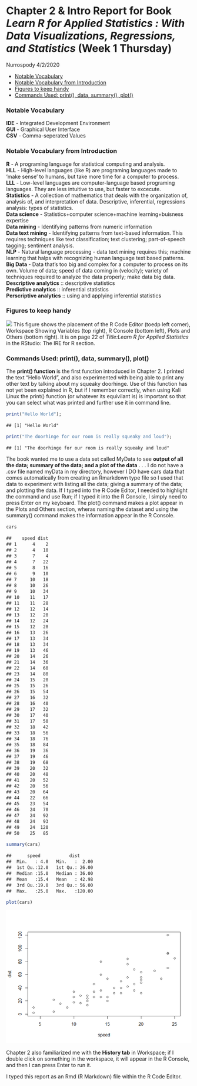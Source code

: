 Chapter 2 & Intro Report for Book *Learn R for Applied Statistics : With
Data Visualizations, Regressions, and Statistics* (Week 1 Thursday)
================
Nurrospody
4/2/2020

  - [Notable Vocabulary](#notable-vocabulary)
  - [Notable Vocabulary from
    Introduction](#notable-vocabulary-from-introduction)
  - [Figures to keep handy](#figures-to-keep-handy)
  - [Commands Used: print(), data, summary(),
    plot()](#commands-used-print-data-summary-plot)

### Notable Vocabulary

**IDE** - Integrated Development Environment  
**GUI** - Graphical User Interface  
**CSV** - Comma-seperated Values

### Notable Vocabulary from Introduction

**R** - A programing language for statistical computing and analysis.  
**HLL** - High-level languages (like R) are programing languages made to
‘make sense’ to humans, but take more time for a computer to process.  
**LLL** - Low-level languages are computer-language based programing
languages. They are less intuitive to use, but faster to excecute.  
**Statistics** - A collection of mathematics that deals with the
organization of, analysis of, and interpretation of data. Descriptive,
inferential, regressions analysis: types of statistics.  
**Data science** - Statistics+computer science+machine learning+buisness
expertise  
**Data mining** - Identifying patterns from numeric information  
**Data text mining** - Identifying patterns from text-based information.
This requires techniques like text classification; text clustering;
part-of-speech tagging; sentiment analysis.  
**NLP** - Natural language processing - data text mining requires this;
machine learning that halps with recognizing human language text based
patterns.  
**Big Data** - Data that’s too big and complex for a computer to process
on its own. Volume of data; speed of data coming in (velocity); variety
of techniques required to analyze the data properly; make data big
data.  
**Descriptive analytics** :: descriptive statistics  
**Predictive analytics** :: inferential statistics  
**Perscriptive analytics** :: using and applying inferential statistics

### Figures to keep handy

![](C:\\Users\\Persimmon\\Documents\\GitHub\\Statistics-ILC\\Fig23report1.png)
This figure shows the placement of the R Code Editor (toedp left
corner), Workspace Showing Variables (top right), R Console (bottom
left), Plots and Others (bottom right). It is on page 22 of *Title:Learn
R for Applied Statistics* in the RStudio: The IRE for R section.

### Commands Used: print(), data, summary(), plot()

The **print() function** is the first function introduced in Chapter 2.
I printed the text “Hello World”, and also experimented with being able
to print any other text by talking about my squeaky doorhinge. Use of
this function has not yet been explained in R, but if I remember
correctly, when using Kali Linux the print() function (or whatever its
equivilant is) is important so that you can select what was printed and
further use it in command line.

``` r
print("Hello World");
```

    ## [1] "Hello World"

``` r
print("The doorhinge for our room is really squeaky and loud");
```

    ## [1] "The doorhinge for our room is really squeaky and loud"

The book wanted me to use a data set called MyData to see **output of
all the data; summary of the data; and a plot of the data** . . . I do
not have a .csv file named myData in my directory, however I DO have
cars data that comes automatically from creating an Rmarkdown type file
so I used that data to experiment with listing all the data; giving a
summary of the data; and plotting the data. If I typed into the R Code
Editor, I needed to highlight the command and use Run; if I typed it
into the R Console, I simply need to press Enter on my keyboard. The
plot() command makes a plot appear in the Plots and Others section,
wheras naming the dataset and using the summary() command makes the
information appear in the R Console.

``` r
cars
```

    ##    speed dist
    ## 1      4    2
    ## 2      4   10
    ## 3      7    4
    ## 4      7   22
    ## 5      8   16
    ## 6      9   10
    ## 7     10   18
    ## 8     10   26
    ## 9     10   34
    ## 10    11   17
    ## 11    11   28
    ## 12    12   14
    ## 13    12   20
    ## 14    12   24
    ## 15    12   28
    ## 16    13   26
    ## 17    13   34
    ## 18    13   34
    ## 19    13   46
    ## 20    14   26
    ## 21    14   36
    ## 22    14   60
    ## 23    14   80
    ## 24    15   20
    ## 25    15   26
    ## 26    15   54
    ## 27    16   32
    ## 28    16   40
    ## 29    17   32
    ## 30    17   40
    ## 31    17   50
    ## 32    18   42
    ## 33    18   56
    ## 34    18   76
    ## 35    18   84
    ## 36    19   36
    ## 37    19   46
    ## 38    19   68
    ## 39    20   32
    ## 40    20   48
    ## 41    20   52
    ## 42    20   56
    ## 43    20   64
    ## 44    22   66
    ## 45    23   54
    ## 46    24   70
    ## 47    24   92
    ## 48    24   93
    ## 49    24  120
    ## 50    25   85

``` r
summary(cars)
```

    ##      speed           dist       
    ##  Min.   : 4.0   Min.   :  2.00  
    ##  1st Qu.:12.0   1st Qu.: 26.00  
    ##  Median :15.0   Median : 36.00  
    ##  Mean   :15.4   Mean   : 42.98  
    ##  3rd Qu.:19.0   3rd Qu.: 56.00  
    ##  Max.   :25.0   Max.   :120.00

``` r
plot(cars)
```

![](Chapter-2-Report_files/figure-gfm/cars-1.png)<!-- -->

Chapter 2 also familiarized me with the **History tab** in Workspace; if
I double click on something in the workspace, it will appear in the R
Console, and then I can press Enter to run it.

I typed this report as an Rmd (R Markdown) file within the R Code
Editor.
